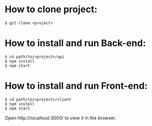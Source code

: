 # How to clone project:
    $ git clone <project>

# How to install and run Back-end:
    $ cd path/to/<project>/api
    $ npm install
    $ npm start

# How to install and run Front-end:
    $ cd path/to/<project>/client
    $ npm install
    $ npm start
    
Open http://localhost:3000/ to view it in the browser.
